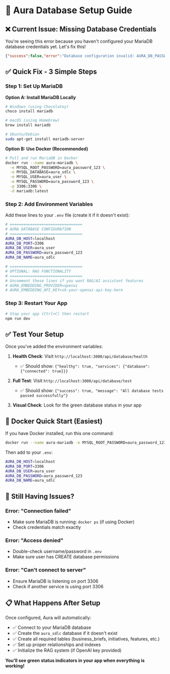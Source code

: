# 🚀 Aura Database Setup Guide

## ❌ **Current Issue: Missing Database Credentials**

You're seeing this error because you haven't configured your MariaDB database credentials yet. Let's fix this!

```json
{"success":false,"error":"Database configuration invalid: AURA_DB_PASSWORD environment variable is required","message":"Database test failed"}
```

## ✅ **Quick Fix - 3 Simple Steps**

### **Step 1: Set Up MariaDB**

**Option A: Install MariaDB Locally**
```bash
# Windows (using Chocolatey)
choco install mariadb

# macOS (using Homebrew)
brew install mariadb

# Ubuntu/Debian
sudo apt-get install mariadb-server
```

**Option B: Use Docker (Recommended)**
```bash
# Pull and run MariaDB in Docker
docker run --name aura-mariadb \
  -e MYSQL_ROOT_PASSWORD=aura_password_123 \
  -e MYSQL_DATABASE=aura_sdlc \
  -e MYSQL_USER=aura_user \
  -e MYSQL_PASSWORD=aura_password_123 \
  -p 3306:3306 \
  -d mariadb:latest
```

### **Step 2: Add Environment Variables**

Add these lines to your `.env` file (create it if it doesn't exist):

```bash
# ================================
# AURA DATABASE CONFIGURATION
# ================================
AURA_DB_HOST=localhost
AURA_DB_PORT=3306
AURA_DB_USER=aura_user
AURA_DB_PASSWORD=aura_password_123
AURA_DB_NAME=aura_sdlc

# ================================
# OPTIONAL: RAG FUNCTIONALITY
# ================================
# Uncomment these lines if you want RAG/AI assistant features
# AURA_EMBEDDING_PROVIDER=openai
# AURA_EMBEDDING_API_KEY=sk-your-openai-api-key-here
```

### **Step 3: Restart Your App**

```bash
# Stop your app (Ctrl+C) then restart
npm run dev
```

## ✅ **Test Your Setup**

Once you've added the environment variables:

1. **Health Check**: Visit `http://localhost:3000/api/database/health`
   - ✅ Should show: `{"healthy": true, "services": {"database": {"connected": true}}}`

2. **Full Test**: Visit `http://localhost:3000/api/database/test`
   - ✅ Should show: `{"success": true, "message": "All database tests passed successfully"}`

3. **Visual Check**: Look for the green database status in your app

## 🔧 **Docker Quick Start (Easiest)**

If you have Docker installed, run this one command:

```bash
docker run --name aura-mariadb -e MYSQL_ROOT_PASSWORD=aura_password_123 -e MYSQL_DATABASE=aura_sdlc -e MYSQL_USER=aura_user -e MYSQL_PASSWORD=aura_password_123 -p 3306:3306 -d mariadb:latest
```

Then add to your `.env`:
```bash
AURA_DB_HOST=localhost
AURA_DB_PORT=3306
AURA_DB_USER=aura_user
AURA_DB_PASSWORD=aura_password_123
AURA_DB_NAME=aura_sdlc
```

## 🐛 **Still Having Issues?**

### **Error: "Connection failed"**
- Make sure MariaDB is running: `docker ps` (if using Docker)
- Check credentials match exactly

### **Error: "Access denied"**
- Double-check username/password in `.env`
- Make sure user has CREATE database permissions

### **Error: "Can't connect to server"**
- Ensure MariaDB is listening on port 3306
- Check if another service is using port 3306

## 📋 **What Happens After Setup**

Once configured, Aura will automatically:
- ✅ Connect to your MariaDB database
- ✅ Create the `aura_sdlc` database if it doesn't exist
- ✅ Create all required tables (business_briefs, initiatives, features, etc.)
- ✅ Set up proper relationships and indexes
- ✅ Initialize the RAG system (if OpenAI key provided)

**You'll see green status indicators in your app when everything is working!**

